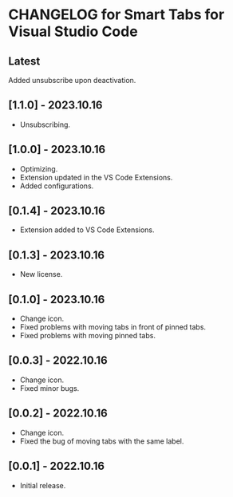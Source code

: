 # CHANGELOG for Smart Tabs for Visual Studio Code

## Latest

Added unsubscribe upon deactivation.

## [1.1.0] - 2023.10.16

- Unsubscribing.

## [1.0.0] - 2023.10.16

- Optimizing.
- Extension updated in the VS Code Extensions.
- Added configurations.

## [0.1.4] - 2023.10.16

- Extension added to VS Code Extensions.

## [0.1.3] - 2023.10.16

- New license.

## [0.1.0] - 2023.10.16

- Change icon.
- Fixed problems with moving tabs in front of pinned tabs.
- Fixed problems with moving pinned tabs.

## [0.0.3] - 2022.10.16

- Change icon.
- Fixed minor bugs.

## [0.0.2] - 2022.10.16

- Change icon.
- Fixed the bug of moving tabs with the same label.

## [0.0.1] - 2022.10.16

- Initial release.

